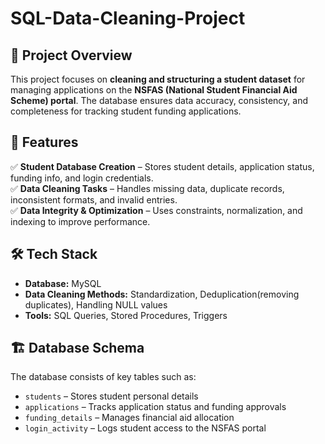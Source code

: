 # SQL-Data-Cleaning-Project

## 🚀 Project Overview  
This project focuses on **cleaning and structuring a student dataset** for managing applications on the **NSFAS (National Student Financial Aid Scheme) portal**. The database ensures data accuracy, consistency, and completeness for tracking student funding applications.  

## 📌 Features  
✅ **Student Database Creation** – Stores student details, application status, funding info, and login credentials.  
✅ **Data Cleaning Tasks** – Handles missing data, duplicate records, inconsistent formats, and invalid entries.  
✅ **Data Integrity & Optimization** – Uses constraints, normalization, and indexing to improve performance.  

## 🛠️ Tech Stack  
- **Database:** MySQL   
- **Data Cleaning Methods:** Standardization, Deduplication(removing duplicates), Handling NULL values  
- **Tools:** SQL Queries, Stored Procedures, Triggers  

## 🏗️ Database Schema  
The database consists of key tables such as:  
- `students` – Stores student personal details  
- `applications` – Tracks application status and funding approvals  
- `funding_details` – Manages financial aid allocation  
- `login_activity` – Logs student access to the NSFAS portal  


